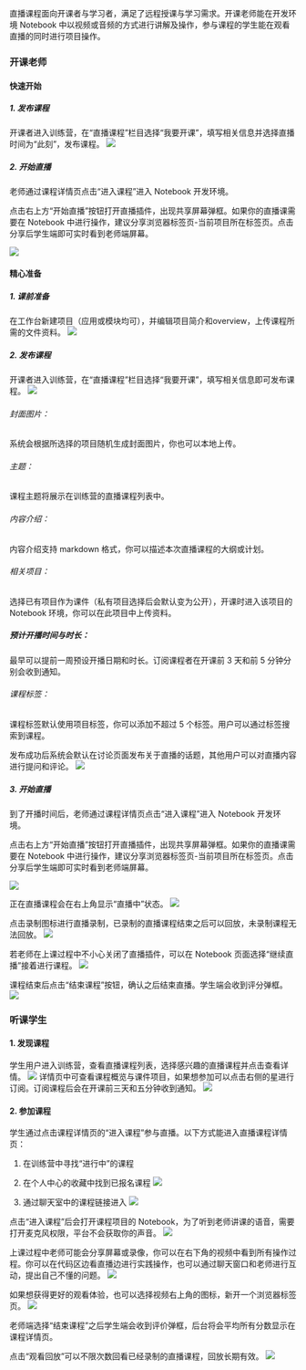 直播课程面向开课者与学习者，满足了远程授课与学习需求。开课老师能在开发环境 Notebook 中以视频或音频的方式进行讲解及操作，参与课程的学生能在观看直播的同时进行项目操作。
### 开课老师
#### 快速开始
##### 1. 发布课程
开课者进入训练营，在“直播课程”栏目选择“我要开课”，填写相关信息并选择直播时间为“此刻”，发布课程。
![](https://imgbed.momodel.cn/20190716143607.png)
##### 2. 开始直播
老师通过课程详情页点击“进入课程”进入 Notebook 开发环境。

点击右上方“开始直播”按钮打开直播插件，出现共享屏幕弹框。如果你的直播课需要在 Notebook 中进行操作，建议分享浏览器标签页-当前项目所在标签页。点击分享后学生端即可实时看到老师端屏幕。

![](https://imgbed.momodel.cn/20190712194501.png)

#### 精心准备
##### 1. 课前准备
在工作台新建项目（应用或模块均可），并编辑项目简介和overview，上传课程所需的文件资料。
![](https://imgbed.momodel.cn/20190716144327.png)
##### 2. 发布课程
开课者进入训练营，在“直播课程”栏目选择“我要开课”，填写相关信息即可发布课程。
![](https://imgbed.momodel.cn/20190716143607.png)
###### 封面图片：
系统会根据所选择的项目随机生成封面图片，你也可以本地上传。
###### 主题：
课程主题将展示在训练营的直播课程列表中。
###### 内容介绍：
内容介绍支持 markdown 格式，你可以描述本次直播课程的大纲或计划。
###### 相关项目：
选择已有项目作为课件（私有项目选择后会默认变为公开），开课时进入该项目的 Notebook 环境，你可以在此项目中上传资料。
##### 预计开播时间与时长：
最早可以提前一周预设开播日期和时长。订阅课程者在开课前 3 天和前 5 分钟分别会收到通知。
###### 课程标签：
课程标签默认使用项目标签，你可以添加不超过 5 个标签。用户可以通过标签搜索到课程。

发布成功后系统会默认在讨论页面发布关于直播的话题，其他用户可以对直播内容进行提问和评论。
![](https://imgbed.momodel.cn/20190716143849.png)
##### 3. 开始直播
到了开播时间后，老师通过课程详情页点击“进入课程”进入 Notebook 开发环境。

点击右上方“开始直播”按钮打开直播插件，出现共享屏幕弹框。如果你的直播课需要在 Notebook 中进行操作，建议分享浏览器标签页-当前项目所在标签页。点击分享后学生端即可实时看到老师端屏幕。

![](https://imgbed.momodel.cn/20190712194501.png)

正在直播课程会在右上角显示“直播中”状态。
![](https://imgbed.momodel.cn/20190716151225.png)

点击录制图标进行直播录制，已录制的直播课程结束之后可以回放，未录制课程无法回放。
![](https://imgbed.momodel.cn/20190712200051.png)

若老师在上课过程中不小心关闭了直播插件，可以在 Notebook 页面选择“继续直播”接着进行课程。
![](https://imgbed.momodel.cn/20190716151347.png)

课程结束后点击“结束课程”按钮，确认之后结束直播。学生端会收到评分弹框。
![](https://imgbed.momodel.cn/20190716155234.png)

### 听课学生
#### 1. 发现课程
学生用户进入训练营，查看直播课程列表，选择感兴趣的直播课程并点击查看详情。
![](https://imgbed.momodel.cn/20190716144504.png)
详情页中可查看课程概览与课件项目，如果想参加可以点击右侧的星进行订阅。订阅课程后会在开课前三天和五分钟收到通知。
![](https://imgbed.momodel.cn/20190716145303.png)
#### 2. 参加课程
学生通过点击课程详情页的“进入课程”参与直播。以下方式能进入直播课程详情页：
1. 在训练营中寻找“进行中”的课程

2. 在个人中心的收藏中找到已报名课程
![](https://imgbed.momodel.cn/20190716153852.png)

3. 通过聊天室中的课程链接进入
![](https://imgbed.momodel.cn/20190716154004.png)

点击“进入课程”后会打开课程项目的 Notebook，为了听到老师讲课的语音，需要打开麦克风权限，平台不会获取你的声音。
![](https://imgbed.momodel.cn/20190716152825.png)

上课过程中老师可能会分享屏幕或录像，你可以在右下角的视频中看到所有操作过程。你可以在代码区边看直播边进行实践操作，也可以通过聊天窗口和老师进行互动，提出自己不懂的问题。
![](https://imgbed.momodel.cn/20190716154859.png)

如果想获得更好的观看体验，也可以选择视频右上角的图标，新开一个浏览器标签页。
![](https://imgbed.momodel.cn/20190716155059.png)

老师端选择“结束课程”之后学生端会收到评价弹框，后台将会平均所有分数显示在课程详情页。

点击“观看回放”可以不限次数回看已经录制的直播课程，回放长期有效。
![](https://imgbed.momodel.cn/20190716155550.png)
